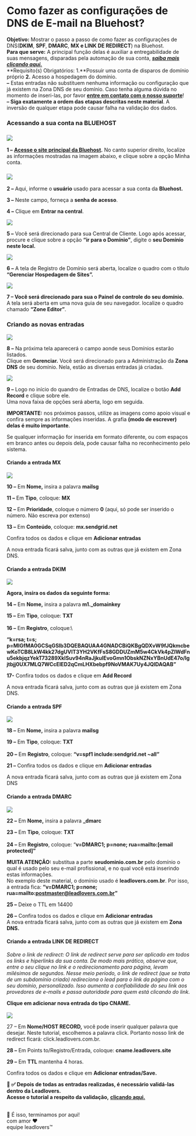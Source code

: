 # Como fazer as configurações de DNS de E-mail na Bluehost?

**Objetivo:**  Mostrar o passo a passo de como fazer as configurações de DNS(**DKIM**, **SPF**, **DMARC**, **MX e LINK DE REDIRECT**) na Bluehost.\
**Para que serve:** A principal função delas é auxiliar a entregabilidade de suas mensagens, disparadas pela automação de sua conta, [_**saiba mais clicando aqui.**_](https://suporte.love/dns-de-e-mail/)\
**Requisito(s) Obrigatórios: 1.**Possuir uma conta de disparos de domínio próprio **2.** Acesso a hospedagem do domínio.\
**–** Estas entradas não substituem nenhuma informação ou configuração que já existem na Zona DNS de seu domínio. Caso tenha alguma dúvida no momento de inseri-las, por favor [**entre em contato com o nosso suporte**](https://app.leadlovers.com/atendimento)!\
**– Siga exatamente a ordem das etapas descritas neste material**. A inversão de qualquer etapa pode causar falha na validação dos dados.

### **Acessando a sua conta na BLUEHOST** 

### [![](https://legado.leadlovers.site/wp-content/uploads/2020/09/como-fazer-as-configuraes-de-dns-de-e-mail-na-bluehost\_-360039407394\_mceclip0.png)](https://legado.leadlovers.site/wp-content/uploads/2020/09/como-fazer-as-configuraes-de-dns-de-e-mail-na-bluehost\_-360039407394\_mceclip0.png)

**1 –** [**Acesse o site principal da Bluehost**](https://br.bluehost.com/)**.** No canto superior direito, localize as informações mostradas na imagem abaixo, e clique sobre a opção Minha conta.

### [![](https://legado.leadlovers.site/wp-content/uploads/2020/09/como-fazer-as-configuraes-de-dns-de-e-mail-na-bluehost\_-360039407394\_mceclip0-1.png)](https://legado.leadlovers.site/wp-content/uploads/2020/09/como-fazer-as-configuraes-de-dns-de-e-mail-na-bluehost\_-360039407394\_mceclip0-1.png)

**2 –** Aqui, informe o **usuário** usado para acessar a sua conta da **Bluehost.**

**3 –** Neste campo, forneça a **senha de acesso**.

**4 –** Clique em **Entrar na central**.

[![](https://legado.leadlovers.site/wp-content/uploads/2020/09/como-fazer-as-configuraes-de-dns-de-e-mail-na-bluehost\_-360039407394\_mceclip1.png)](https://legado.leadlovers.site/wp-content/uploads/2020/09/como-fazer-as-configuraes-de-dns-de-e-mail-na-bluehost\_-360039407394\_mceclip1.png)

**5 –** Você será direcionado para sua Central de Cliente. Logo após acessar, procure e clique sobre a opção **“ir para o Domínio”**, digite o **seu Domínio neste local.**

[![](https://legado.leadlovers.site/wp-content/uploads/2020/09/como-fazer-as-configuraes-de-dns-de-e-mail-na-bluehost\_-360039407394\_mceclip2.png)](https://legado.leadlovers.site/wp-content/uploads/2020/09/como-fazer-as-configuraes-de-dns-de-e-mail-na-bluehost\_-360039407394\_mceclip2.png)

**6 –** A tela de Registro de Domínio será aberta, localize o quadro com o título **“Gerenciar Hospedagem de Sites”.**

[![](https://legado.leadlovers.site/wp-content/uploads/2020/09/como-fazer-as-configuraes-de-dns-de-e-mail-na-bluehost\_-360039407394\_mceclip3.png)](https://legado.leadlovers.site/wp-content/uploads/2020/09/como-fazer-as-configuraes-de-dns-de-e-mail-na-bluehost\_-360039407394\_mceclip3.png)

**7 – Você será direcionado para sua o Painel de controle do seu domínio.**\
A tela será aberta em uma nova guia de seu navegador. localize o quadro chamado **“Zone Editor”**.

### **Criando as novas entradas**

[![](https://legado.leadlovers.site/wp-content/uploads/2020/09/como-fazer-as-configuraes-de-dns-de-e-mail-na-bluehost\_-360039407394\_mceclip4.png)](https://legado.leadlovers.site/wp-content/uploads/2020/09/como-fazer-as-configuraes-de-dns-de-e-mail-na-bluehost\_-360039407394\_mceclip4.png)

**8 –** Na próxima tela aparecerá o campo aonde seus Domínios estarão listados.\
Clique em **Gerenciar.** Você será direcionado para a Administração da **Zona DNS** de seu domínio. Nela, estão as diversas entradas já criadas.

[![](https://legado.leadlovers.site/wp-content/uploads/2020/09/como-fazer-as-configuraes-de-dns-de-e-mail-na-bluehost\_-360039407394\_mceclip5.png)](https://legado.leadlovers.site/wp-content/uploads/2020/09/como-fazer-as-configuraes-de-dns-de-e-mail-na-bluehost\_-360039407394\_mceclip5.png)

**9 –** Logo no início do quandro de Entradas de DNS, localize o botão **Add Record** e clique sobre ele.\
Uma nova faixa de opções será aberta, logo em seguida.

**IMPORTANTE:** nos próximos passos, utilize as imagens como apoio visual e confira sempre as informações inseridas. A grafia **(modo de escrever) delas é muito importante**.

Se qualquer informação for inserida em formato diferente, ou com espaços em branco antes ou depois dela, pode causar falha no reconhecimento pelo sistema.

#### **Criando a entrada MX**

![](https://legado.leadlovers.site/wp-content/uploads/2020/07/BH-mx.png)

**10 –** Em **Nome,** insira a palavra **mailsg**

**11 –** Em **Tipo**, coloque: **MX**

**12 –** Em **Prioridade**, coloque o número **0** (aqui, só pode ser inserido o número. Não escreva por extenso)

**13 –** Em **Conteúdo**, coloque: **mx.sendgrid.net**

Confira todos os dados e clique em **Adicionar entradas**

A nova entrada ficará salva, junto com as outras que já existem em Zona DNS.

#### **Criando a entrada DKIM**

![](https://legado.leadlovers.site/wp-content/uploads/2020/07/BH-dkim.png)

**Agora, insira os dados da seguinte forma:**

**14 –** Em **Nome,** insira a palavra **m1.\_domainkey**

**15 –** Em **Tipo**, coloque: **TXT**\
\
**16 –** Em **Registro**, coloque:\


**“k=rsa; t=s; p=MIGfMA0GCSqGSIb3DQEBAQUAA4GNADCBiQKBgQDXvW9fJQkmcbewKoTCB8LkW4kk27dgUVlT3YH2VKfFsS8GDDUZmM5w4CkVk4pZlWdFnu5ekbjqzYekT73289XklSuv94nRaJjkuIEvoGmn1ObskNZNxYBnUdE47o/lgjtbjj0UX7MLQ7WCcEIED2qCmLHXbebpf9NoVMAK7Uy4JQIDAQAB”**

**17-** Confira todos os dados e clique em **Add Record**

A nova entrada ficará salva, junto com as outras que já existem em Zona DNS.

#### **Criando a entrada SPF**

![](https://legado.leadlovers.site/wp-content/uploads/2020/07/BH-spf1.png)

**18 –** Em **Nome,** insira a palavra **mailsg**

**19 –** Em **Tipo**, coloque: **TXT**\
\
**20 –** Em **Registro**, coloque: **“v=spf1 include:sendgrid.net \~all”**

**21 –** Confira todos os dados e clique em **Adicionar entradas**

A nova entrada ficará salva, junto com as outras que já existem em Zona DNS

#### **Criando a entrada DMARC**

![](https://legado.leadlovers.site/wp-content/uploads/2020/07/BH-dmarc.png)

**22 –** Em **Nome,** insira a palavra **\_dmarc**

**23 –** Em **Tipo**, coloque: **TXT**\
\
**24 –** Em **Registro**, coloque: “**v=DMARC1; p=none; rua=mailto:\[email protected]”**

**MUITA ATENÇÃO:** substitua a parte **seudominio.com.br** pelo domínio o qual é usado pelo seu e-mail profissional, e no qual você está inserindo estas informações.\
No exemplo deste material, o domínio usado é **leadlovers.com.br**. Por isso, a entrada fica: **“v=DMARC1; p=none; rua=mailto:postmaster@leadlovers.com.br”**

**25 –** Deixe o TTL em 14400

**26 –** Confira todos os dados e clique em **Adicionar entradas**\
A nova entrada ficará salva, junto com as outras que já existem em **Zona DNS.**

#### **Criando a entrada LINK DE REDIRECT**

_Sobre o link de redirect: O link de redirect serve para ser aplicado em todos os links e hiperlinks da sua conta. De modo mais prático, observe que, entre o seu clique no link e o redirecionamento para página, levam milésimos de segundos. Nesse meio período, o link de redirect (que se trata de um subdomínio criado) redireciona o lead para o link da página com o seu domínio, personalizado. Isso aumenta a confiabilidade do seu link aos provedores de e-mails e passa autoridade para quem está clicando do link._

**Clique em adicionar nova entrada do tipo CNAME.**\
\
![](https://legado.leadlovers.site/wp-content/uploads/2020/07/0-11-1024x494.png)

27 – Em **Nome/HOST RECORD,** você pode inserir qualquer palavra que desejar. Neste tutorial, escolhemos a palavra click. Portanto nosso link de redirect ficará: click.leadlovers.com.br.

**28 –** Em Points to/Registro/Entrada, coloque: **cname.leadlovers.site**

**29 –** Em **TTL** mantenha 4 horas.

Confira todos os dados e clique em **Adicionar entradas/Save.**

**📢 ✅ Depois de todas as entradas realizadas, é necessário validá-las dentro da Leadlovers.**\
**Acesse o tutorial a respeito da validação,** [**clicando aqui.**](https://suporte.love/validando-dns-no-leadlovers/)

\
&#x20;🏁 É isso, terminamos por aqui!\
com amor ❤\
equipe leadlovers™
